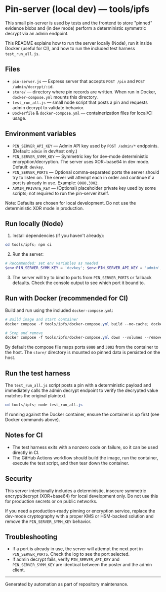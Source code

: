 # Pin-server (local dev) — tools/ipfs

This small pin-server is used by tests and the frontend to store "pinned" evidence blobs and (in dev mode) perform a deterministic symmetric decrypt via an admin endpoint.

This README explains how to run the server locally (Node), run it inside Docker (useful for CI), and how to run the included test harness `test_run_all.js`.

## Files

- `pin-server.js` — Express server that accepts `POST /pin` and `POST /admin/decrypt/:id`.
- `store/` — directory where pin records are written. When run in Docker, `docker-compose.yml` mounts this directory.
- `test_run_all.js` — small node script that posts a pin and requests admin decrypt to validate behavior.
- `Dockerfile` & `docker-compose.yml` — containerization files for local/CI usage.

## Environment variables

- `PIN_SERVER_API_KEY` — Admin API key used by `POST /admin/*` endpoints. (Default: `admin` in dev/test only.)
- `PIN_SERVER_SYMM_KEY` — Symmetric key for dev-mode deterministic encryption/decryption. The server uses XOR+base64 in dev mode. Default: `devkey`.
- `PIN_SERVER_PORTS` — Optional comma-separated ports the server should try to listen on. The server will attempt each in order and continue if a port is already in use. Example: `8080,3002`.
- `ADMIN_PRIVATE_KEY` — (Optional) placeholder private key used by some scripts; not required to run the pin-server itself.

Note: Defaults are chosen for local development. Do not use the deterministic XOR mode in production.

## Run locally (Node)

1. Install dependencies (if you haven't already):

```powershell
cd tools/ipfs; npm ci
```

2. Run the server:

```powershell
# Recommended: set env variables as needed
$env:PIN_SERVER_SYMM_KEY = 'devkey'; $env:PIN_SERVER_API_KEY = 'admin'; node pin-server.js
```

3. The server will try to bind to ports from `PIN_SERVER_PORTS` or fallback defaults. Check the console output to see which port it bound to.

## Run with Docker (recommended for CI)

Build and run using the included `docker-compose.yml`:

```powershell
# Build image and start container
docker compose -f tools/ipfs/docker-compose.yml build --no-cache; docker compose -f tools/ipfs/docker-compose.yml up -d

# Stop and remove
docker compose -f tools/ipfs/docker-compose.yml down --volumes --remove-orphans
```

By default the compose file maps ports `8080` and `3002` from the container to the host. The `store/` directory is mounted so pinned data is persisted on the host.

## Run the test harness

The `test_run_all.js` script posts a pin with a deterministic payload and immediately calls the admin decrypt endpoint to verify the decrypted value matches the original plaintext.

```powershell
cd tools/ipfs; node test_run_all.js
```

If running against the Docker container, ensure the container is up first (see Docker commands above).

## Notes for CI

- The test harness exits with a nonzero code on failure, so it can be used directly in CI.
- The GitHub Actions workflow should build the image, run the container, execute the test script, and then tear down the container.

## Security

This server intentionally includes a deterministic, insecure symmetric encrypt/decrypt (XOR+base64) for local development only. Do not use this for production secrets or on public networks.

If you need a production-ready pinning or encryption service, replace the dev-mode cryptography with a proper KMS or HSM-backed solution and remove the `PIN_SERVER_SYMM_KEY` behavior.

## Troubleshooting

- If a port is already in use, the server will attempt the next port in `PIN_SERVER_PORTS`. Check the log to see the port selected.
- If admin decrypt fails, verify `PIN_SERVER_API_KEY` and `PIN_SERVER_SYMM_KEY` are identical between the poster and the admin client.

---
Generated by automation as part of repository maintenance.
